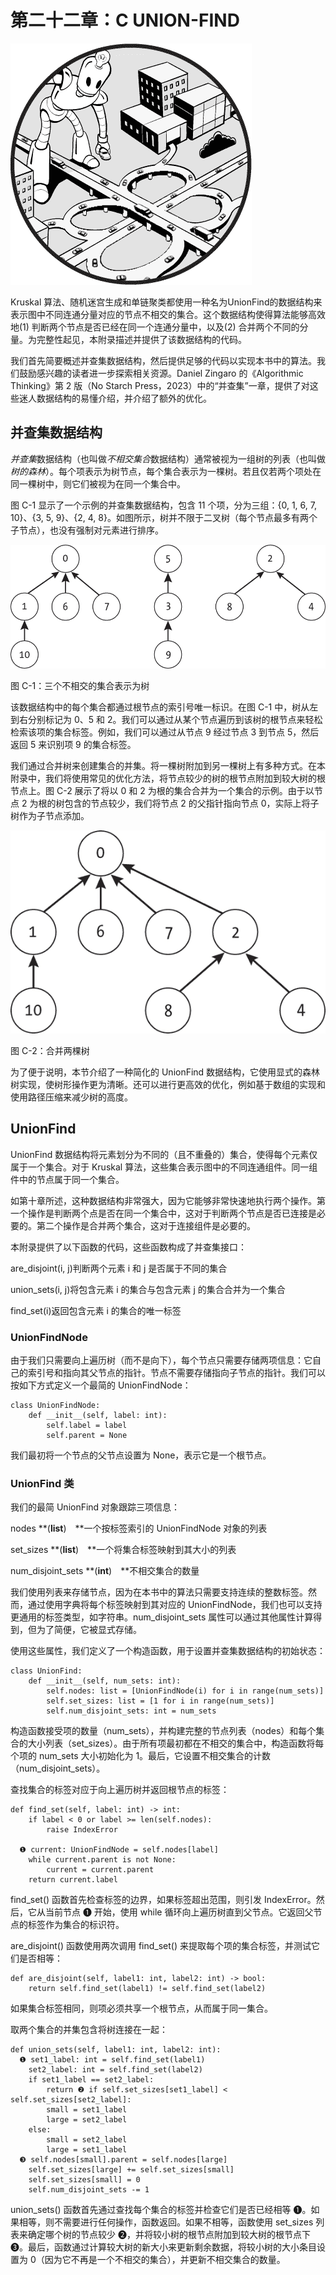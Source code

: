 

# 第二十二章：C UNION-FIND



![](img/opener.jpg)

Kruskal 算法、随机迷宫生成和单链聚类都使用一种名为UnionFind的数据结构来表示图中不同连通分量对应的节点不相交的集合。这个数据结构使得算法能够高效地(1) 判断两个节点是否已经在同一个连通分量中，以及(2) 合并两个不同的分量。为完整性起见，本附录描述并提供了该数据结构的代码。

我们首先简要概述并查集数据结构，然后提供足够的代码以实现本书中的算法。我们鼓励感兴趣的读者进一步探索相关资源。Daniel Zingaro 的《Algorithmic Thinking》第 2 版（No Starch Press，2023）中的“并查集”一章，提供了对这些迷人数据结构的易懂介绍，并介绍了额外的优化。

## 并查集数据结构

*并查集*数据结构（也叫做*不相交集合*数据结构）通常被视为一组树的列表（也叫做*树的森林*）。每个项表示为树节点，每个集合表示为一棵树。若且仅若两个项处在同一棵树中，则它们被视为在同一个集合中。

图 C-1 显示了一个示例的并查集数据结构，包含 11 个项，分为三组：{0, 1, 6, 7, 10}、{3, 5, 9}、{2, 4, 8}。如图所示，树并不限于二叉树（每个节点最多有两个子节点），也没有强制对元素进行排序。

![最左边的树的根节点是 0，包含节点 0、1、6、7 和 10。中间的树的根节点是 5，包含节点 5、3 和 9。最右边的树的根节点是 2，包含节点 2、4 和 8。](img/f0c001.jpg)

图 C-1：三个不相交的集合表示为树

该数据结构中的每个集合都通过根节点的索引号唯一标识。在图 C-1 中，树从左到右分别标记为 0、5 和 2。我们可以通过从某个节点遍历到该树的根节点来轻松检索该项的集合标签。例如，我们可以通过从节点 9 经过节点 3 到节点 5，然后返回 5 来识别项 9 的集合标签。

我们通过合并树来创建集合的并集。将一棵树附加到另一棵树上有多种方式。在本附录中，我们将使用常见的优化方法，将节点较少的树的根节点附加到较大树的根节点上。图 C-2 展示了将以 0 和 2 为根的集合合并为一个集合的示例。由于以节点 2 为根的树包含的节点较少，我们将节点 2 的父指针指向节点 0，实际上将子树作为子节点添加。

![合并后的树的根节点是 0。节点 2 的父指针指向节点 0。](img/f0c002.jpg)

图 C-2：合并两棵树

为了便于说明，本节介绍了一种简化的 UnionFind 数据结构，它使用显式的森林树实现，使树形操作更为清晰。还可以进行更高效的优化，例如基于数组的实现和使用路径压缩来减少树的高度。

## UnionFind

UnionFind 数据结构将元素划分为不同的（且不重叠的）集合，使得每个元素仅属于一个集合。对于 Kruskal 算法，这些集合表示图中的不同连通组件。同一组件中的节点属于同一个集合。

如第十章所述，这种数据结构非常强大，因为它能够非常快速地执行两个操作。第一个操作是判断两个点是否在同一个集合中，这对于判断两个节点是否已连接是必要的。第二个操作是合并两个集合，这对于连接组件是必要的。

本附录提供了以下函数的代码，这些函数构成了并查集接口：

are_disjoint(i, j)判断两个元素 i 和 j 是否属于不同的集合

union_sets(i, j)将包含元素 i 的集合与包含元素 j 的集合合并为一个集合

find_set(i)返回包含元素 i 的集合的唯一标签

### UnionFindNode

由于我们只需要向上遍历树（而不是向下），每个节点只需要存储两项信息：它自己的索引号和指向其父节点的指针。节点不需要存储指向子节点的指针。我们可以按如下方式定义一个最简的 UnionFindNode：

```
class UnionFindNode: 
    def __init__(self, label: int):
        self.label = label
        self.parent = None 
```

我们最初将一个节点的父节点设置为 None，表示它是一个根节点。

### UnionFind 类

我们的最简 UnionFind 对象跟踪三项信息：

nodes **(**list**) **一个按标签索引的 UnionFindNode 对象的列表

set_sizes **(**list**) **一个将集合标签映射到其大小的列表

num_disjoint_sets **(**int**) **不相交集合的数量

我们使用列表来存储节点，因为在本书中的算法只需要支持连续的整数标签。然而，通过使用字典将每个标签映射到其对应的 UnionFindNode，我们也可以支持更通用的标签类型，如字符串。num_disjoint_sets 属性可以通过其他属性计算得到，但为了简便，它被显式存储。

使用这些属性，我们定义了一个构造函数，用于设置并查集数据结构的初始状态：

```
class UnionFind:
    def __init__(self, num_sets: int): 
        self.nodes: list = [UnionFindNode(i) for i in range(num_sets)]
        self.set_sizes: list = [1 for i in range(num_sets)]
        self.num_disjoint_sets: int = num_sets 
```

构造函数接受项的数量（num_sets），并构建完整的节点列表（nodes）和每个集合的大小列表（set_sizes）。由于所有项最初都在不相交的集合中，构造函数将每个项的 num_sets 大小初始化为 1。最后，它设置不相交集合的计数（num_disjoint_sets）。

查找集合的标签对应于向上遍历树并返回根节点的标签：

```
def find_set(self, label: int) -> int: 
    if label < 0 or label >= len(self.nodes):
        raise IndexError

  ❶ current: UnionFindNode = self.nodes[label]
    while current.parent is not None:
        current = current.parent
    return current.label 
```

find_set() 函数首先检查标签的边界，如果标签超出范围，则引发 IndexError。然后，它从当前节点 ❶ 开始，使用 while 循环向上遍历树直到父节点。它返回父节点的标签作为集合的标识符。

are_disjoint() 函数使用两次调用 find_set() 来提取每个项的集合标签，并测试它们是否相等：

```
def are_disjoint(self, label1: int, label2: int) -> bool: 
    return self.find_set(label1) != self.find_set(label2) 
```

如果集合标签相同，则项必须共享一个根节点，从而属于同一集合。

取两个集合的并集包含将树连接在一起：

```
def union_sets(self, label1: int, label2: int): 
  ❶ set1_label: int = self.find_set(label1)
    set2_label: int = self.find_set(label2)
    if set1_label == set2_label:
        return ❷ if self.set_sizes[set1_label] < self.set_sizes[set2_label]:
        small = set1_label
        large = set2_label
    else:
        small = set2_label
        large = set1_label
  ❸ self.nodes[small].parent = self.nodes[large]
    self.set_sizes[large] += self.set_sizes[small]
    self.set_sizes[small] = 0
    self.num_disjoint_sets -= 1 
```

union_sets() 函数首先通过查找每个集合的标签并检查它们是否已经相等 ❶。如果相等，则不需要进行任何操作，函数返回。如果不相等，函数使用 set_sizes 列表来确定哪个树的节点较少 ❷，并将较小树的根节点附加到较大树的根节点下 ❸。最后，函数通过计算较大树的新大小来更新剩余数据，将较小树的大小条目设置为 0（因为它不再是一个不相交的集合），并更新不相交集合的数量。
